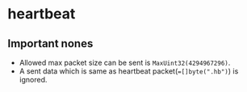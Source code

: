 # heartbeat

## Important nones
- Allowed max packet size can be sent is `MaxUint32(4294967296)`.
- A sent data which is same as heartbeat packet(`=[]byte(".hb")`) is ignored.

